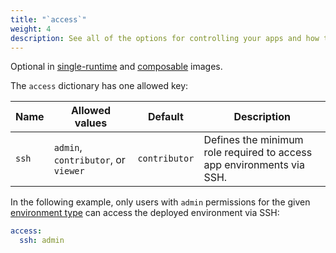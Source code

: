 ```yaml
---
title: "`access`"
weight: 4
description: See all of the options for controlling your apps and how they're built and deployed on {{% vendor/name %}}.
---
```


Optional in [single-runtime](/create-apps/app-reference/single-runtime-image.md#top-level-properties) and [composable](/create-apps/app-reference/composable-image.md#top-level-properties) images.

The `access` dictionary has one allowed key:

| Name  | Allowed values                      | Default       | Description |
| ----- | ----------------------------------- | ------------- | ----------- |
| `ssh` | `admin`, `contributor`, or `viewer` | `contributor` | Defines the minimum role required to access app environments via SSH. |

In the following example, only users with `admin` permissions for the given [environment type](/administration/users.md#environment-type-roles)
can access the deployed environment via SSH:

```yaml {configFile="app"}
access:
  ssh: admin
``` 

<!-- another option for getting back to the single/composable topics 
Related topics:
* [Single-runtime image](/create-apps/app-reference/single-runtime-image.md) 
* [Composable image](/create-apps/app-reference/composable-image.md) 
-->